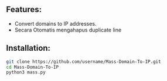 ## Features:
- Convert domains to IP addresses.
- Secara Otomatis mengahapus duplicate line

## Installation:
   ```bash
   git clone https://github.com/username/Mass-Domain-To-IP.git
   cd Mass-Domain-To-IP
   python3 mass.py
